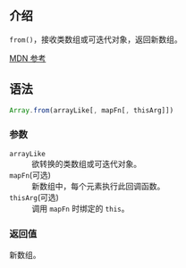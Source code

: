 ## 介绍

`from()`，接收类数组或可迭代对象，返回新数组。

[MDN 参考](https://developer.mozilla.org/zh-CN/docs/Web/JavaScript/Reference/Global_Objects/Array/from)

## 语法

```js
Array.from(arrayLike[, mapFn[, thisArg]])
```

### 参数

<dl>
  <dt><code>arrayLike</code></dt>
  <dd>欲转换的类数组或可迭代对象。</dd>
  <dt><code>mapFn</code>(可选)</dt>
  <dd>新数组中，每个元素执行此回调函数。</dd>
  <dt><code>thisArg</code>(可选)</dt>
  <dd>调用 <code>mapFn</code> 时绑定的 <code>this</code>。</dd>
</dl>

### 返回值

新数组。
